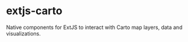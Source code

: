 # extjs-carto
Native components for ExtJS to interact with Carto map layers, data and visualizations.
